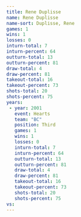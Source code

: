 ```yaml
---
title: Rene Duplisse
name: Rene Duplisse
name-sort: Duplisse, Rene
games: 1
wins: 1
losses: 0
inturn-total: 7
inturn-percent: 64
outturn-total: 13
outturn-percent: 81
draw-total: 4
draw-percent: 81
takeout-total: 16
takeout-percent: 73
shots-total: 20
shots-percent: 75
years:
 - year: 2001
   event: Hearts
   team: "BC"
   position: Third
   games: 1
   wins: 1
   losses: 0
   inturn-total: 7
   inturn-percent: 64
   outturn-total: 13
   outturn-percent: 81
   draw-total: 4
   draw-percent: 81
   takeout-total: 16
   takeout-percent: 73
   shots-total: 20
   shots-percent: 75
vs:
---
```

